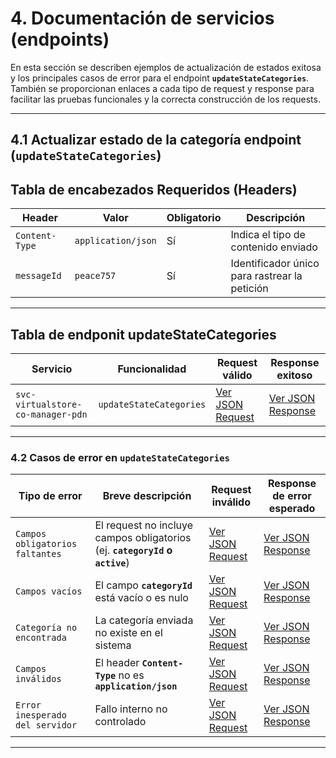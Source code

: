 # 4. Documentación de servicios (endpoints)

En esta sección se describen ejemplos de actualización de estados exitosa y los principales casos de error para el endpoint **`updateStateCategories`**. También se proporcionan enlaces a cada tipo de request y response para facilitar las pruebas funcionales y la correcta construcción de los requests.

---

## 4.1 Actualizar estado de la categoría endpoint (`updateStateCategories`)

## Tabla de encabezados Requeridos (Headers)

| **Header**     | **Valor**          | **Obligatorio** | **Descripción**                               |
| -------------- | ------------------ | --------------- | --------------------------------------------- |
| `Content-Type` | `application/json` | Sí              | Indica el tipo de contenido enviado           |
| `messageId`    | `peace757`         | Sí              | Identificador único para rastrear la petición |

---

<a name="table-update-state-categories"></a>

## Tabla de endponit updateStateCategories

| **Servicio**                      | **Funcionalidad**       | **Request válido**                                                                                           | **Response exitoso**                                                                                           |
| --------------------------------- | ----------------------- | ------------------------------------------------------------------------------------------------------------ | -------------------------------------------------------------------------------------------------------------- |
| `svc-virtualstore-co-manager-pdn` | `updateStateCategories` | [Ver JSON Request](service-documentation-jsons-r-r-update-state-category.md#request-update-state-categories) | [Ver JSON Response](service-documentation-jsons-r-r-update-state-category.md#response-update-state-categories) |

---

<a name="table-error-update-state-categories"></a>

### 4.2 Casos de error en `updateStateCategories`

| **Tipo de error**               | **Breve descripción**                                                       | **Request inválido**                                                                                                                       | **Response de error esperado**                                                                                                               |
| ------------------------------- | --------------------------------------------------------------------------- | ------------------------------------------------------------------------------------------------------------------------------------------ | -------------------------------------------------------------------------------------------------------------------------------------------- |
| `Campos obligatorios faltantes` | El request no incluye campos obligatorios (ej. **`categoryId` o `active`**) | [Ver JSON Request](service-documentation-jsons-error-update-state-category.md#request-campos-obligatorios-faltantes-update-state-category) | [Ver JSON Response](service-documentation-jsons-error-update-state-category.md#response-campos-obligatorios-faltantes-update-state-category) |
| `Campos vacíos`                 | El campo **`categoryId`** está vacío o es nulo                              | [Ver JSON Request](service-documentation-jsons-error-update-state-category.md#request-campos-vacíos-update-state-categories)               | [Ver JSON Response](service-documentation-jsons-error-update-state-category.md#response-campos-vacíos-update-state-categories)               |
| `Categoría no encontrada`       | La categoría enviada no existe en el sistema                                | [Ver JSON Request](service-documentation-jsons-error-update-state-category.md#request-categoría-no-encontrada-update-state-categories)     | [Ver JSON Response](service-documentation-jsons-error-update-state-category.md#response-categoría-no-encontrada-update-state-categories)     |
| `Campos inválidos`              | El header **`Content-Type`** no es **`application/json`**                   | [Ver JSON Request](service-documentation-jsons-error-update-state-category.md#request-campos-inválidos-update-state-categories)            | [Ver JSON Response](service-documentation-jsons-error-update-state-category.md#response-campos-inválidos-update-state-categories)            |
| `Error inesperado del servidor` | Fallo interno no controlado                                                 | [Ver JSON Request](service-documentation-jsons-error-update-state-category.md#request-error-interno-update-state-categories)               | [Ver JSON Response](service-documentation-jsons-error-update-state-category.md#response-error-interno-update-state-categories)               |

---
